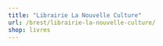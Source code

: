 ```yaml
---
title: "Librairie La Nouvelle Culture"
url: /brest/librairie-la-nouvelle-culture/
shop: livres
---
```

